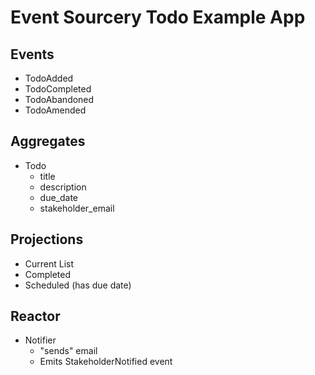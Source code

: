 # Event Sourcery Todo Example App

## Events

- TodoAdded
- TodoCompleted
- TodoAbandoned
- TodoAmended

## Aggregates

- Todo
  - title
  - description
  - due_date
  - stakeholder_email

## Projections

- Current List
- Completed
- Scheduled (has due date)

## Reactor

- Notifier
  - "sends" email
  - Emits StakeholderNotified event
